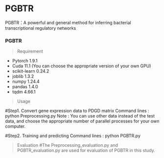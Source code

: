# PGBTR
PGBTR：A powerful and general method for inferring bacterial transcriptional regulatory networks

### PGBTR ###

>Requirement

- Pytorch 1.9.1
- Cuda 11.1 (You can choose the appropriate version of your own GPU)
- scikit-learn 0.24.2
- joblib 1.3.2
- numpy 1.24.4
- pandas  1.4.0
- tqdm 4.66.1

>Usage

#Step1. Convert gene expression data to PDGD matrix
Command lines : python Preprocessing.py
Note : You can use other data instead of the test data, and choose the appropriate number of parallel processes for your own computer.

#Step2. Training and predicting
Command lines : python PGBTR.py

>Evaluation
#The Preprocessing_evaluation.py and PGBTR_evaluation.py are used for evaluation of PGBTR in this study.
